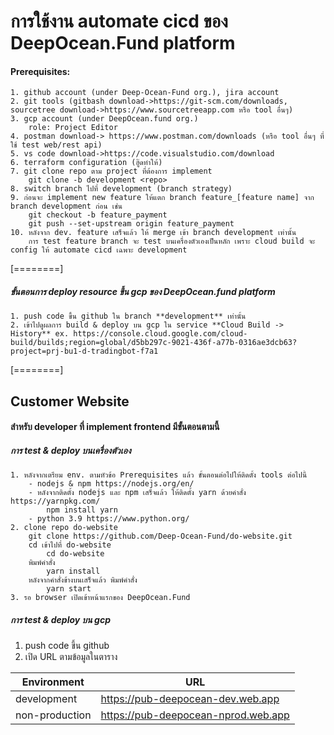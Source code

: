 

# การใช้งาน automate cicd ของ DeepOcean.Fund platform

#### Prerequisites:
	1. github account (under Deep-Ocean-Fund org.), jira account
	2. git tools (gitbash download->https://git-scm.com/downloads, sourcetree download->https://www.sourcetreeapp.com หรือ tool อื่นๆ)
	3. gcp account (under DeepOcean.fund org.)
		role: Project Editor
	4. postman download-> https://www.postman.com/downloads (หรือ tool อื่นๆ ที่ใช้ test web/rest api)
	5. vs code download->https://code.visualstudio.com/download
	6. terraform configuration (ฮู๊ดทำให้)
	7. git clone repo ตาม project ที่ต้องการ implement
		git clone -b development <repo>
	8. switch branch ไปที่ development (branch strategy)
	9. ก่อนจะ implement new feature ให้แตก branch feature_[feature name] จาก branch development ก่อน เช่น
		git checkout -b feature_payment
		git push --set-upstream origin feature_payment
	10. หลังจาก dev. feature เสร็จแล้ว ให้ merge เข้า branch development เท่านั้น
		การ test feature branch จะ test บนเครื่องตัวเองเป็นหลัก เพราะ cloud build จะ config ให้ automate cicd เฉพาะ development
[========]

##### ขั้นตอนการ deploy resource ขึ้น gcp ของ DeepOcean.fund platform
	1. push code ขึ้น github ใน branch **development** เท่านั้น
	2. เข้าไปดูผลการ build & deploy บน gcp ใน service **Cloud Build -> History** ex. https://console.cloud.google.com/cloud-build/builds;region=global/d5bb297c-9021-436f-a77b-0316ae3dcb63?project=prj-bu1-d-tradingbot-f7a1


[========]
## Customer Website
#### สำหรับ developer ที่ implement frontend มีขั้นตอนตามนี้
##### การ test & deploy บนเครื่องตัวเอง
	1. หลังจากเตรียม env. ตามหัวข้อ Prerequisites แล้ว ขั้นตอนต่อไปให้ติดตั้ง tools ต่อไปนี้
		- nodejs & npm https://nodejs.org/en/
		- หลังจากติดตั้ง nodejs และ npm เสร็จแล้ว ให้ติดตั้ง yarn ด้วยคำสั่ง https://yarnpkg.com/
			npm install yarn
		- python 3.9 https://www.python.org/
	2. clone repo do-website 
		git clone https://github.com/Deep-Ocean-Fund/do-website.git
		cd เข้าไปที่ do-website 
			cd do-website
		พิมพ์คำสั่ง 
			yarn install
		หลังจากคำสั่งข้างบนเสร็จแล้ว พิมพ์คำสั่ง 
			yarn start
	3. รอ browser เปิดเข้าหน้าแรกของ DeepOcean.Fund

##### การ test & deploy บน gcp
1. push code ขึ้น github
2. เปิด URL ตามข้อมูลในตาราง

| Environment  | URL  |
| ------------ | ------------ |
| development  | https://pub-deepocean-dev.web.app  |
| non-production  | https://pub-deepocean-nprod.web.app  |






